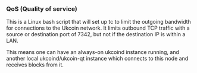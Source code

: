 ### QoS (Quality of service) ###

This is a Linux bash script that will set up tc to limit the outgoing bandwidth for connections to the Ukcoin network. It limits outbound TCP traffic with a source or destination port of 7342, but not if the destination IP is within a LAN.

This means one can have an always-on ukcoind instance running, and another local ukcoind/ukcoin-qt instance which connects to this node and receives blocks from it.
